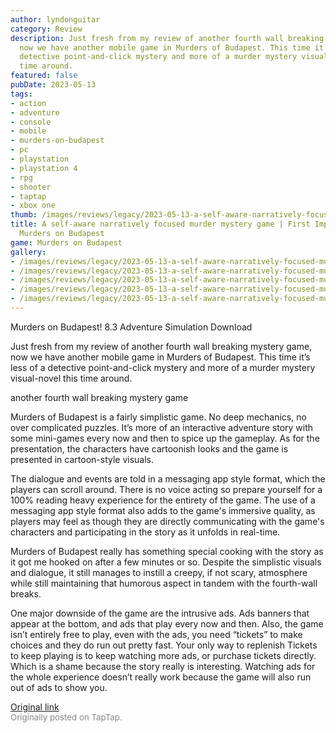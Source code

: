 ```yaml
---
author: lyndonguitar
category: Review
description: Just fresh from my review of another fourth wall breaking mystery game,
  now we have another mobile game in Murders of Budapest. This time it’s less of a
  detective point-and-click mystery and more of a murder mystery visual-novel this
  time around.
featured: false
pubDate: 2023-05-13
tags:
- action
- adventure
- console
- mobile
- murders-on-budapest
- pc
- playstation
- playstation 4
- rpg
- shooter
- taptap
- xbox one
thumb: /images/reviews/legacy/2023-05-13-a-self-aware-narratively-focused-murder-mystery-game--first-impressions---murders-on-buda-0.avif
title: A self-aware narratively focused murder mystery game | First Impressions -
  Murders on Budapest
game: Murders on Budapest
gallery:
- /images/reviews/legacy/2023-05-13-a-self-aware-narratively-focused-murder-mystery-game--first-impressions---murders-on-buda-0.avif
- /images/reviews/legacy/2023-05-13-a-self-aware-narratively-focused-murder-mystery-game--first-impressions---murders-on-buda-1.avif
- /images/reviews/legacy/2023-05-13-a-self-aware-narratively-focused-murder-mystery-game--first-impressions---murders-on-buda-2.avif
- /images/reviews/legacy/2023-05-13-a-self-aware-narratively-focused-murder-mystery-game--first-impressions---murders-on-buda-3.avif
- /images/reviews/legacy/2023-05-13-a-self-aware-narratively-focused-murder-mystery-game--first-impressions---murders-on-buda-4.avif
---
```

Murders on Budapest!
8.3
Adventure
Simulation
Download

Just fresh from my review of another fourth wall breaking mystery game, now we have another mobile game in Murders of Budapest. This time it’s less of a detective point-and-click mystery and more of a murder mystery visual-novel this time around.

another fourth wall breaking mystery game

Murders of Budapest is a fairly simplistic game. No deep mechanics, no over complicated puzzles. It’s more of an interactive adventure story with some mini-games every now and then to spice up the gameplay. As for the presentation, the characters have cartoonish looks and the game is presented in cartoon-style visuals.

The dialogue and events are told in a messaging app style format, which the players can scroll around. There is no voice acting so prepare yourself for a 100% reading heavy experience for the entirety of the game. The use of a messaging app style format also adds to the game's immersive quality, as players may feel as though they are directly communicating with the game's characters and participating in the story as it unfolds in real-time.

Murders of Budapest really has something special cooking with the story as it got me hooked on after a few minutes or so. Despite the simplistic visuals and dialogue, it still manages to instill a creepy, if not scary, atmosphere while still maintaining that humorous aspect in tandem with the fourth-wall breaks.

One major downside of the game are the intrusive ads. Ads banners that appear at the bottom, and ads that play every now and then. Also, the game isn’t entirely free to play, even with the ads, you need “tickets” to make choices and they do run out pretty fast. Your only way to replenish Tickets to keep playing is to keep watching more ads, or purchase tickets directly. Which is a shame because the story really is interesting. Watching ads for the whole experience doesn’t really work because the game will also run out of ads to show you.

[Original link](https://www.taptap.io/post/5421205)<br><span style="font-size: 0.95em; color: #888;">Originally posted on TapTap.</span>